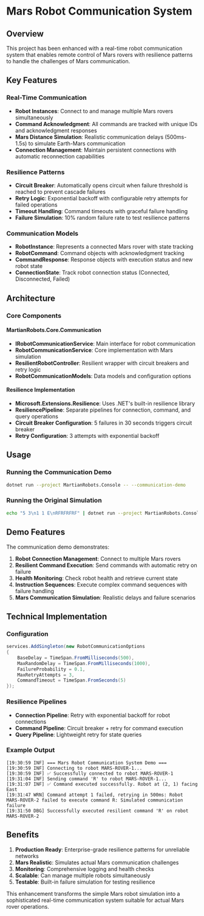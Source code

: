# Mars Robot Communication System

## Overview
This project has been enhanced with a real-time robot communication system that enables remote control of Mars rovers with resilience patterns to handle the challenges of Mars communication.

## Key Features

### Real-Time Communication
- **Robot Instances**: Connect to and manage multiple Mars rovers simultaneously
- **Command Acknowledgment**: All commands are tracked with unique IDs and acknowledgment responses
- **Mars Distance Simulation**: Realistic communication delays (500ms-1.5s) to simulate Earth-Mars communication
- **Connection Management**: Maintain persistent connections with automatic reconnection capabilities

### Resilience Patterns
- **Circuit Breaker**: Automatically opens circuit when failure threshold is reached to prevent cascade failures
- **Retry Logic**: Exponential backoff with configurable retry attempts for failed operations
- **Timeout Handling**: Command timeouts with graceful failure handling
- **Failure Simulation**: 10% random failure rate to test resilience patterns

### Communication Models
- **RobotInstance**: Represents a connected Mars rover with state tracking
- **RobotCommand**: Command objects with acknowledgment tracking
- **CommandResponse**: Response objects with execution status and new robot state
- **ConnectionState**: Track robot connection status (Connected, Disconnected, Failed)

## Architecture

### Core Components

#### MartianRobots.Core.Communication
- **IRobotCommunicationService**: Main interface for robot communication
- **RobotCommunicationService**: Core implementation with Mars simulation
- **ResilientRobotController**: Resilient wrapper with circuit breakers and retry logic
- **RobotCommunicationModels**: Data models and configuration options

#### Resilience Implementation
- **Microsoft.Extensions.Resilience**: Uses .NET's built-in resilience library
- **ResiliencePipeline**: Separate pipelines for connection, command, and query operations
- **Circuit Breaker Configuration**: 5 failures in 30 seconds triggers circuit breaker
- **Retry Configuration**: 3 attempts with exponential backoff

## Usage

### Running the Communication Demo
```bash
dotnet run --project MartianRobots.Console -- --communication-demo
```

### Running the Original Simulation
```bash
echo "5 3\n1 1 E\nRFRFRFRF" | dotnet run --project MartianRobots.Console
```

## Demo Features

The communication demo demonstrates:

1. **Robot Connection Management**: Connect to multiple Mars rovers
2. **Resilient Command Execution**: Send commands with automatic retry on failure
3. **Health Monitoring**: Check robot health and retrieve current state
4. **Instruction Sequences**: Execute complex command sequences with failure handling
5. **Mars Communication Simulation**: Realistic delays and failure scenarios

## Technical Implementation

### Configuration
```csharp
services.AddSingleton(new RobotCommunicationOptions
{
    BaseDelay = TimeSpan.FromMilliseconds(500),
    MaxRandomDelay = TimeSpan.FromMilliseconds(1000),
    FailureProbability = 0.1,
    MaxRetryAttempts = 3,
    CommandTimeout = TimeSpan.FromSeconds(5)
});
```

### Resilience Pipelines
- **Connection Pipeline**: Retry with exponential backoff for robot connections
- **Command Pipeline**: Circuit breaker + retry for command execution
- **Query Pipeline**: Lightweight retry for state queries

### Example Output
```
[19:30:59 INF] === Mars Robot Communication System Demo ===
[19:30:59 INF] Connecting to robot MARS-ROVER-1...
[19:30:59 INF] ✅ Successfully connected to robot MARS-ROVER-1
[19:31:04 INF] Sending command 'R' to robot MARS-ROVER-1...
[19:31:07 INF] ✅ Command executed successfully. Robot at (2, 1) facing East
[19:31:47 WRN] Command attempt 1 failed, retrying in 500ms: Robot MARS-ROVER-2 failed to execute command R: Simulated communication failure
[19:31:50 DBG] Successfully executed resilient command 'R' on robot MARS-ROVER-2
```

## Benefits

1. **Production Ready**: Enterprise-grade resilience patterns for unreliable networks
2. **Mars Realistic**: Simulates actual Mars communication challenges
3. **Monitoring**: Comprehensive logging and health checks
4. **Scalable**: Can manage multiple robots simultaneously
5. **Testable**: Built-in failure simulation for testing resilience

This enhancement transforms the simple Mars robot simulation into a sophisticated real-time communication system suitable for actual Mars rover operations.